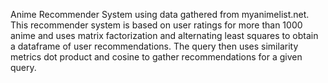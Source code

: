 Anime Recommender System using data gathered from myanimelist.net. This recommender system is based on user ratings for more than 1000 anime and uses matrix factorization and alternating least squares to obtain a dataframe of user recommendations. The query then uses similarity metrics dot product and cosine to gather recommendations for a given query.
